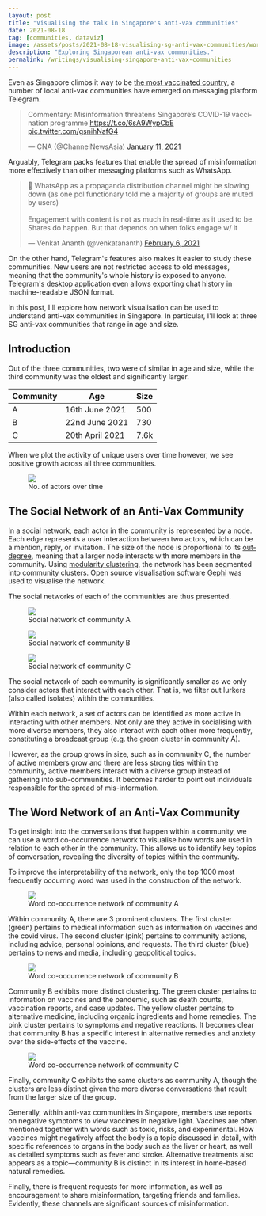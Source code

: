 ```yaml
---
layout: post
title: "Visualising the talk in Singapore's anti-vax communities"
date: 2021-08-18
tag: [communities, dataviz]
image: /assets/posts/2021-08-18-visualising-sg-anti-vax-communities/word_network_B.png
description: "Exploring Singaporean anti-vax communities."
permalink: /writings/visualising-singapore-anti-vax-communities
---
```


Even as Singapore climbs it way to be [the most vaccinated country](https://www.nytimes.com/interactive/2021/world/covid-vaccinations-tracker.html), a number of local anti-vax communities have emerged on messaging platform Telegram.

<blockquote class="twitter-tweet"><p lang="en" dir="ltr">Commentary: Misinformation threatens Singapore’s COVID-19 vaccination programme <a href="https://t.co/6sA9WypCbE">https://t.co/6sA9WypCbE</a> <a href="https://t.co/gsnihNafG4">pic.twitter.com/gsnihNafG4</a></p>&mdash; CNA (@ChannelNewsAsia) <a href="https://twitter.com/ChannelNewsAsia/status/1348759361674309634?ref_src=twsrc%5Etfw">January 11, 2021</a></blockquote> <script async src="https://platform.twitter.com/widgets.js" charset="utf-8"></script>

Arguably, Telegram packs features that enable the spread of misinformation more effectively than other messaging platforms such as WhatsApp.

<blockquote class="twitter-tweet"><p lang="en" dir="ltr">🧵 WhatsApp as a propaganda distribution channel might be slowing down (as one pol functionary told me a majority of groups are muted by users) <br><br>Engagement with content is not as much in real-time as it used to be. Shares do happen. But that depends on when folks engage w/ it</p>&mdash; Venkat Ananth (@venkatananth) <a href="https://twitter.com/venkatananth/status/1357923318356037637?ref_src=twsrc%5Etfw">February 6, 2021</a></blockquote> <script async src="https://platform.twitter.com/widgets.js" charset="utf-8"></script>

On the other hand, Telegram's features also makes it easier to study these communities. New users are not restricted access to old messages, meaning that the community's whole history is exposed to anyone. Telegram's desktop application even allows exporting chat history in machine-readable JSON format.

In this post, I'll explore how network visualisation can be used to understand anti-vax communities in Singapore. In particular, I'll look at three SG anti-vax communities that range in age and size.

## Introduction

Out of the three communities, two were of similar in age and size, while the third community was the oldest and significantly larger.

| Community | Age             | Size  |
------------|-----------------|-------|
| A         | 16th June 2021  | 500   |
| B         | 22nd June 2021  | 730   |
| C         | 20th April 2021 | 7.6k  |

When we plot the activity of unique users over time however, we see positive growth across all three communities.

<figure>
    <img src="../assets/posts/2021-08-18-visualising-sg-anti-vax-communities/actors_time.png"/>
    <figcaption>No. of actors over time</figcaption>
</figure>

## The Social Network of an Anti-Vax Community

In a social network, each actor in the community is represented by a node. Each edge represents a user interaction between two actors, which can be a mention, reply, or invitation. The size of the node is proportional to its [out-degree](https://en.wikipedia.org/wiki/Directed_graph#Indegree_and_outdegree), meaning that a larger node interacts with more members in the community. Using [modularity clustering](https://en.wikipedia.org/wiki/Modularity_(networks)), the network has been segmented into community clusters. Open source visualisation software [Gephi](https://gephi.org/) was used to visualise the network.

The social networks of each of the communities are thus presented.

<figure>
    <img src="../assets/posts/2021-08-18-visualising-sg-anti-vax-communities/social_network_A.png"/>
    <figcaption>Social network of community A</figcaption>
</figure>

<figure>
    <img src="../assets/posts/2021-08-18-visualising-sg-anti-vax-communities/social_network_B.png"/>
    <figcaption>Social network of community B</figcaption>
</figure>

<figure>
    <img src="../assets/posts/2021-08-18-visualising-sg-anti-vax-communities/social_network_C.png"/>
    <figcaption>Social network of community C</figcaption>
</figure>

The social network of each community is significantly smaller as we only consider actors that interact with each other. That is, we filter out lurkers (also called isolates) within the communities.

Within each network, a set of actors can be identified as more active in interacting with other members. Not only are they active in socialising with more diverse members, they also interact with each other more frequently, constituting a broadcast group (e.g. the green cluster in community A).

However, as the group grows in size, such as in community C, the number of active members grow and there are less strong ties within the community, active members interact with a diverse group instead of gathering into sub-communities. It becomes harder to point out individuals responsible for the spread of mis-information.

## The Word Network of an Anti-Vax Community

To get insight into the conversations that happen within a community, we can use a word co-occurrence network to visualise how words are used in relation to each other in the community. This allows us to identify key topics of conversation, revealing the diversity of topics within the community.

To improve the interpretability of the network, only the top 1000 most frequently occurring word was used in the construction of the network.

<figure>
    <img src="../assets/posts/2021-08-18-visualising-sg-anti-vax-communities/word_network_A.png"/>
    <figcaption>Word co-occurrence network of community A</figcaption>
</figure>

Within community A, there are 3 prominent clusters. The first cluster (green) pertains to medical information such as information on vaccines and the covid virus. The second cluster (pink) pertains to community actions, including advice, personal opinions, and requests. The third cluster (blue) pertains to news and media, including geopolitical topics.

<figure>
    <img src="../assets/posts/2021-08-18-visualising-sg-anti-vax-communities/word_network_B.png"/>
    <figcaption>Word co-occurrence network of community B</figcaption>
</figure>

Community B exhibits more distinct clustering. The green cluster pertains to information on vaccines and the pandemic, such as death counts, vaccination reports, and case updates. The yellow cluster pertains to alternative medicine, including organic ingredients and home remedies. The pink cluster pertains to symptoms and negative reactions. It becomes clear that community B has a specific interest in alternative remedies and anxiety over the side-effects of the vaccine.

<figure>
    <img src="../assets/posts/2021-08-18-visualising-sg-anti-vax-communities/word_network_C.png"/>
    <figcaption>Word co-occurrence network of community C</figcaption>
</figure>

Finally, community C exhibits the same clusters as community A, though the clusters are less distinct given the more diverse conversations that result from the larger size of the group.

Generally, within anti-vax communities in Singapore, members use reports on negative symptoms to view vaccines in negative light. Vaccines are often mentioned together with words such as toxic, risks, and experimental. How vaccines might negatively affect the body is a topic discussed in detail, with specific references to organs in the body such as the liver or heart, as well as detailed symptoms such as fever and stroke. Alternative treatments also appears as a topic—community B is distinct in its interest in home-based natural remedies. 

Finally, there is frequent requests for more information, as well as encouragement to share misinformation, targeting friends and families. Evidently, these channels are significant sources of misinformation.